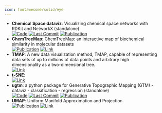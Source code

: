 ```yaml
---
icon: fontawesome/solid/eye
---
```


- **Chemical Space dataviz**: Visualizing chemical space networks with RDKit and NetworkX (standalone)  
		[![Code](https://img.shields.io/github/stars/vfscalfani/CSN_tutorial?style=for-the-badge&logo=github)](https://github.com/vfscalfani/CSN_tutorial) [![Last Commit](https://img.shields.io/github/last-commit/vfscalfani/CSN_tutorial?style=for-the-badge&logo=github)](https://github.com/vfscalfani/CSN_tutorial) [![Publication](https://img.shields.io/badge/Publication-Citations:17-blue?style=for-the-badge&logo=bookstack)](https://doi.org/10.1186/s13321-022-00664-x) 
- **ChemTreeMap**: ChemTreeMap: an interactive map of biochemical similarity in molecular datasets  
	[![Publication](https://img.shields.io/badge/Publication-Citations:15-blue?style=for-the-badge&logo=bookstack)](https://doi.org/10.1093%2Fbioinformatics%2Fbtw523) [![Link](https://img.shields.io/badge/Link-online-brightgreen?style=for-the-badge&logo=cachet&logoColor=65FF8F)](http://ajing.github.io/ChemTreeMap/) 
- **TMAP**: A new data visualization method, TMAP, capable of representing data sets of up to millions of data points and arbitrary high dimensionality as a two-dimensional tree.  
	[![Link](https://img.shields.io/badge/Link-online-brightgreen?style=for-the-badge&logo=cachet&logoColor=65FF8F)](http://tmap.gdb.tools/) 
- **t-SNE**:   
	[![Link](https://img.shields.io/badge/Link-online-brightgreen?style=for-the-badge&logo=cachet&logoColor=65FF8F)](https://scikit-learn.org/stable/modules/generated/sklearn.manifold.TSNE.html) 
- **ugtm**: a python package for Generative Topographic Mapping (GTM) - dataviz - classification - regression (standalone)  
		[![Code](https://img.shields.io/github/stars/hagax8/ugtm?style=for-the-badge&logo=github)](https://github.com/hagax8/ugtm) [![Last Commit](https://img.shields.io/github/last-commit/hagax8/ugtm?style=for-the-badge&logo=github)](https://github.com/hagax8/ugtm) [![Publication](https://img.shields.io/badge/Publication-Citations:10-blue?style=for-the-badge&logo=bookstack)](https://doi.org/10.5334/jors.235) 
- **UMAP**: Uniform Manifold Approximation and Projection  
	[![Publication](https://img.shields.io/badge/Publication-Citations:5928-blue?style=for-the-badge&logo=bookstack)](https://doi.org/10.21105/joss.00861) [![Link](https://img.shields.io/badge/Link-online-brightgreen?style=for-the-badge&logo=cachet&logoColor=65FF8F)](https://umap-learn.readthedocs.io/en/latest/basic_usage.html) 
